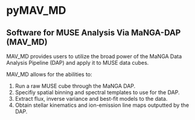 # pyMAV_MD
## Software for MUSE Analysis Via MaNGA-DAP (MAV_MD)

MAV_MD provides users to utilize the broad power of the MaNGA Data Analysis Pipeline (DAP) and apply it to MUSE data cubes.

MAV_MD allows for the abilities to:

1. Run a raw MUSE cube through the MaNGA DAP.
2. Specifiy spatial binning and spectral templates to use for the DAP.
3. Extract flux, inverse variance and best-fit models to the data.
4. Obtain stellar kinematics and ion-emission line maps outputted by the DAP.

